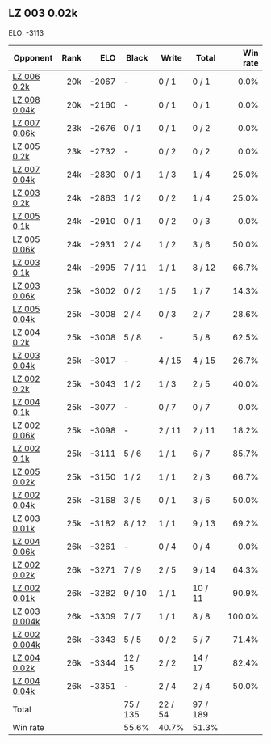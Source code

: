 ## LZ 003 0.02k ##

ELO: -3113

Opponent | Rank | ELO | Black | Write | Total | Win rate
---------|-----:|----:|-------|-------|-------|-------:
[LZ 006 0.2k](LZ%20006%200.2k.md) | 20k | -2067 | - | 0 / 1 | 0 / 1 | 0.0%
[LZ 008 0.04k](LZ%20008%200.04k.md) | 20k | -2160 | - | 0 / 1 | 0 / 1 | 0.0%
[LZ 007 0.06k](LZ%20007%200.06k.md) | 23k | -2676 | 0 / 1 | 0 / 1 | 0 / 2 | 0.0%
[LZ 005 0.2k](LZ%20005%200.2k.md) | 23k | -2732 | - | 0 / 2 | 0 / 2 | 0.0%
[LZ 007 0.04k](LZ%20007%200.04k.md) | 24k | -2830 | 0 / 1 | 1 / 3 | 1 / 4 | 25.0%
[LZ 003 0.2k](LZ%20003%200.2k.md) | 24k | -2863 | 1 / 2 | 0 / 2 | 1 / 4 | 25.0%
[LZ 005 0.1k](LZ%20005%200.1k.md) | 24k | -2910 | 0 / 1 | 0 / 2 | 0 / 3 | 0.0%
[LZ 005 0.06k](LZ%20005%200.06k.md) | 24k | -2931 | 2 / 4 | 1 / 2 | 3 / 6 | 50.0%
[LZ 003 0.1k](LZ%20003%200.1k.md) | 24k | -2995 | 7 / 11 | 1 / 1 | 8 / 12 | 66.7%
[LZ 003 0.06k](LZ%20003%200.06k.md) | 25k | -3002 | 0 / 2 | 1 / 5 | 1 / 7 | 14.3%
[LZ 005 0.04k](LZ%20005%200.04k.md) | 25k | -3008 | 2 / 4 | 0 / 3 | 2 / 7 | 28.6%
[LZ 004 0.2k](LZ%20004%200.2k.md) | 25k | -3008 | 5 / 8 | - | 5 / 8 | 62.5%
[LZ 003 0.04k](LZ%20003%200.04k.md) | 25k | -3017 | - | 4 / 15 | 4 / 15 | 26.7%
[LZ 002 0.2k](LZ%20002%200.2k.md) | 25k | -3043 | 1 / 2 | 1 / 3 | 2 / 5 | 40.0%
[LZ 004 0.1k](LZ%20004%200.1k.md) | 25k | -3077 | - | 0 / 7 | 0 / 7 | 0.0%
[LZ 002 0.06k](LZ%20002%200.06k.md) | 25k | -3098 | - | 2 / 11 | 2 / 11 | 18.2%
[LZ 002 0.1k](LZ%20002%200.1k.md) | 25k | -3111 | 5 / 6 | 1 / 1 | 6 / 7 | 85.7%
[LZ 005 0.02k](LZ%20005%200.02k.md) | 25k | -3150 | 1 / 2 | 1 / 1 | 2 / 3 | 66.7%
[LZ 002 0.04k](LZ%20002%200.04k.md) | 25k | -3168 | 3 / 5 | 0 / 1 | 3 / 6 | 50.0%
[LZ 003 0.01k](LZ%20003%200.01k.md) | 25k | -3182 | 8 / 12 | 1 / 1 | 9 / 13 | 69.2%
[LZ 004 0.06k](LZ%20004%200.06k.md) | 26k | -3261 | - | 0 / 4 | 0 / 4 | 0.0%
[LZ 002 0.02k](LZ%20002%200.02k.md) | 26k | -3271 | 7 / 9 | 2 / 5 | 9 / 14 | 64.3%
[LZ 002 0.01k](LZ%20002%200.01k.md) | 26k | -3282 | 9 / 10 | 1 / 1 | 10 / 11 | 90.9%
[LZ 003 0.004k](LZ%20003%200.004k.md) | 26k | -3309 | 7 / 7 | 1 / 1 | 8 / 8 | 100.0%
[LZ 002 0.004k](LZ%20002%200.004k.md) | 26k | -3343 | 5 / 5 | 0 / 2 | 5 / 7 | 71.4%
[LZ 004 0.02k](LZ%20004%200.02k.md) | 26k | -3344 | 12 / 15 | 2 / 2 | 14 / 17 | 82.4%
[LZ 004 0.04k](LZ%20004%200.04k.md) | 26k | -3351 | - | 2 / 4 | 2 / 4 | 50.0%
Total | | | 75 / 135 | 22 / 54 | 97 / 189 | 
Win rate| | | 55.6% | 40.7% | 51.3% | 
